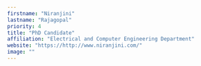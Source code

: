 ```yaml
---
firstname: "Niranjini"
lastname: "Rajagopal"
priority: 4 
title: "PhD Candidate"
affiliation: "Electrical and Computer Engineering Department"
website: "https://http://www.niranjini.com/"
image: ""
---
```

